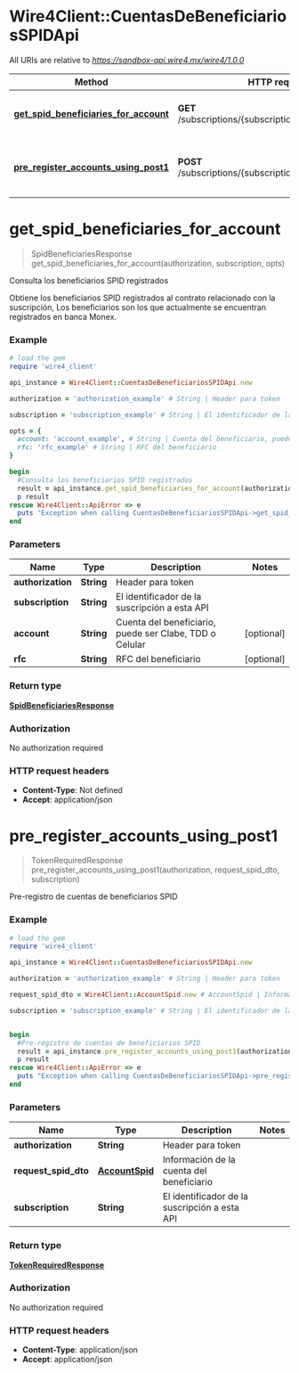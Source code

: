 # Wire4Client::CuentasDeBeneficiariosSPIDApi

All URIs are relative to *https://sandbox-api.wire4.mx/wire4/1.0.0*

Method | HTTP request | Description
------------- | ------------- | -------------
[**get_spid_beneficiaries_for_account**](CuentasDeBeneficiariosSPIDApi.md#get_spid_beneficiaries_for_account) | **GET** /subscriptions/{subscription}/beneficiaries/spid | Consulta los beneficiarios SPID registrados
[**pre_register_accounts_using_post1**](CuentasDeBeneficiariosSPIDApi.md#pre_register_accounts_using_post1) | **POST** /subscriptions/{subscription}/beneficiaries/spid | Pre-registro de cuentas de beneficiarios SPID


# **get_spid_beneficiaries_for_account**
> SpidBeneficiariesResponse get_spid_beneficiaries_for_account(authorization, subscription, opts)

Consulta los beneficiarios SPID registrados

Obtiene los beneficiarios SPID registrados al contrato relacionado con la suscripción, Los beneficiarios son los que actualmente se encuentran registrados en banca Monex.

### Example
```ruby
# load the gem
require 'wire4_client'

api_instance = Wire4Client::CuentasDeBeneficiariosSPIDApi.new

authorization = 'authorization_example' # String | Header para token

subscription = 'subscription_example' # String | El identificador de la suscripción a esta API

opts = { 
  account: 'account_example', # String | Cuenta del beneficiario, puede ser Clabe, TDD o Celular
  rfc: 'rfc_example' # String | RFC del beneficiario
}

begin
  #Consulta los beneficiarios SPID registrados
  result = api_instance.get_spid_beneficiaries_for_account(authorization, subscription, opts)
  p result
rescue Wire4Client::ApiError => e
  puts "Exception when calling CuentasDeBeneficiariosSPIDApi->get_spid_beneficiaries_for_account: #{e}"
end
```

### Parameters

Name | Type | Description  | Notes
------------- | ------------- | ------------- | -------------
 **authorization** | **String**| Header para token | 
 **subscription** | **String**| El identificador de la suscripción a esta API | 
 **account** | **String**| Cuenta del beneficiario, puede ser Clabe, TDD o Celular | [optional] 
 **rfc** | **String**| RFC del beneficiario | [optional] 

### Return type

[**SpidBeneficiariesResponse**](SpidBeneficiariesResponse.md)

### Authorization

No authorization required

### HTTP request headers

 - **Content-Type**: Not defined
 - **Accept**: application/json



# **pre_register_accounts_using_post1**
> TokenRequiredResponse pre_register_accounts_using_post1(authorization, request_spid_dto, subscription)

Pre-registro de cuentas de beneficiarios SPID

### Example
```ruby
# load the gem
require 'wire4_client'

api_instance = Wire4Client::CuentasDeBeneficiariosSPIDApi.new

authorization = 'authorization_example' # String | Header para token

request_spid_dto = Wire4Client::AccountSpid.new # AccountSpid | Información de la cuenta del beneficiario

subscription = 'subscription_example' # String | El identificador de la suscripción a esta API


begin
  #Pre-registro de cuentas de beneficiarios SPID
  result = api_instance.pre_register_accounts_using_post1(authorization, request_spid_dto, subscription)
  p result
rescue Wire4Client::ApiError => e
  puts "Exception when calling CuentasDeBeneficiariosSPIDApi->pre_register_accounts_using_post1: #{e}"
end
```

### Parameters

Name | Type | Description  | Notes
------------- | ------------- | ------------- | -------------
 **authorization** | **String**| Header para token | 
 **request_spid_dto** | [**AccountSpid**](AccountSpid.md)| Información de la cuenta del beneficiario | 
 **subscription** | **String**| El identificador de la suscripción a esta API | 

### Return type

[**TokenRequiredResponse**](TokenRequiredResponse.md)

### Authorization

No authorization required

### HTTP request headers

 - **Content-Type**: application/json
 - **Accept**: application/json



